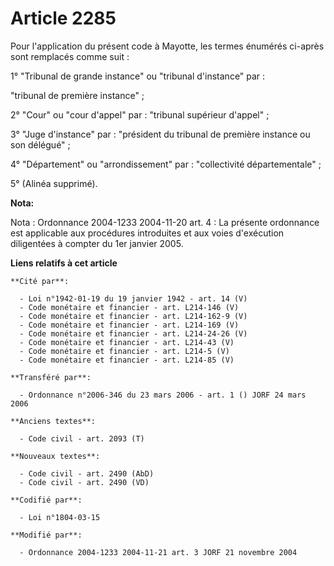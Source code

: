 # Article 2285

Pour l'application du présent code à Mayotte, les termes énumérés ci-après sont remplacés comme suit :

1° "Tribunal de grande instance" ou "tribunal d'instance" par :

"tribunal de première instance" ;

2° "Cour" ou "cour d'appel" par : "tribunal supérieur d'appel" ;

3° "Juge d'instance" par : "président du tribunal de première instance ou son délégué" ;

4° "Département" ou "arrondissement" par : "collectivité départementale" ;

5° (Alinéa supprimé).

**Nota:**

Nota : Ordonnance 2004-1233 2004-11-20 art. 4 : La présente ordonnance est applicable aux procédures introduites et aux voies
d'exécution diligentées à compter du 1er janvier 2005.

**Liens relatifs à cet article**

	**Cité par**:

	  - Loi n°1942-01-19 du 19 janvier 1942 - art. 14 (V)
	  - Code monétaire et financier - art. L214-146 (V)
	  - Code monétaire et financier - art. L214-162-9 (V)
	  - Code monétaire et financier - art. L214-169 (V)
	  - Code monétaire et financier - art. L214-24-26 (V)
	  - Code monétaire et financier - art. L214-43 (V)
	  - Code monétaire et financier - art. L214-5 (V)
	  - Code monétaire et financier - art. L214-85 (V)

	**Transféré par**:

	  - Ordonnance n°2006-346 du 23 mars 2006 - art. 1 () JORF 24 mars 2006

	**Anciens textes**:

	  - Code civil - art. 2093 (T)

	**Nouveaux textes**:

	  - Code civil - art. 2490 (AbD)
	  - Code civil - art. 2490 (VD)

	**Codifié par**:

	  - Loi n°1804-03-15

	**Modifié par**:

	  - Ordonnance 2004-1233 2004-11-21 art. 3 JORF 21 novembre 2004
